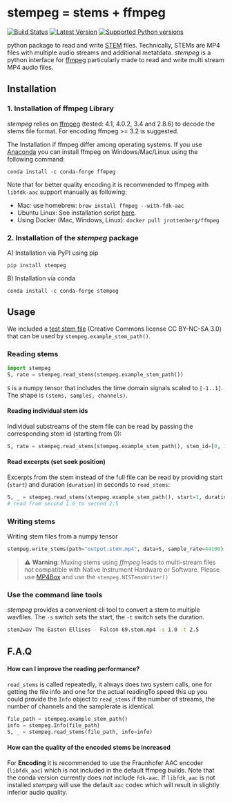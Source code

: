 # stempeg = stems + ffmpeg

[![Build Status](https://travis-ci.org/faroit/stempeg.svg?branch=master)](https://travis-ci.org/faroit/stempeg)
[![Latest Version](https://img.shields.io/pypi/v/stempeg.svg)](https://pypi.python.org/pypi/stempeg)
[![Supported Python versions](https://img.shields.io/pypi/pyversions/stempeg.svg)](https://pypi.python.org/pypi/stempeg)

python package to read and write [STEM](https://www.native-instruments.com/en/specials/stems/) files.
Technically, STEMs are MP4 files with multiple audio streams and additional metatdata. _stempeg_ is a python interface for [ffmpeg](https://www.ffmpeg.org/) particularly made to read and write multi stream MP4 audio files. 

## Installation

### 1. Installation of ffmpeg Library

_stempeg_ relies on [ffmpeg](https://www.ffmpeg.org/) (tested: 4.1, 4.0.2, 3.4 and 2.8.6) to decode the stems file format. For
encoding ffmpeg >= 3.2 is suggested.

The Installation if ffmpeg differ among operating systems. If you use [Anaconda](https://anaconda.org/anaconda/python) you can install ffmpeg on Windows/Mac/Linux using the following command:

```
conda install -c conda-forge ffmpeg
```

Note that for better quality encoding it is recommended to ffmpeg with `libfdk-aac` support manually as following:

* Mac: use homebrew: `brew install ffmpeg --with-fdk-aac`
* Ubuntu Linux: See installation script [here](https://gist.github.com/rafaelbiriba/7f2d7c6f6c3d6ae2a5cb).
* Using Docker (Mac, Windows, Linux): `docker pull jrottenberg/ffmpeg`

### 2. Installation of the _stempeg_ package

A) Installation via PyPI using pip

```
pip install stempeg
```

B) Installation via conda

```
conda install -c conda-forge stempeg
```

## Usage

We included a [test stem file](https://www.heise.de/ct/artikel/c-t-Remix-Wettbewerb-The-Easton-Ellises-2542427.html) (Creative Commons license CC BY-NC-SA 3.0) that can be used by `stempeg.example_stem_path()`.

### Reading stems

```python
import stempeg
S, rate = stempeg.read_stems(stempeg.example_stem_path())
```

`S` is a numpy tensor that includes the time domain signals scaled to `[-1..1]`. The shape is `(stems, samples, channels)`.

#### Reading individual stem ids

Individual substreams of the stem file can be read by passing the corresponding stem id (starting from 0):

```python
S, rate = stempeg.read_stems(stempeg.example_stem_path(), stem_id=[0, 1])
```

#### Read excerpts (set seek position)

Excerpts from the stem instead of the full file can be read by providing start (`start`) and duration (`duration`) in seconds to `read_stems`:

```python
S, _ = stempeg.read_stems(stempeg.example_stem_path(), start=1, duration=1.5)
# read from second 1.0 to second 2.5
```

### Writing stems

Writing stem files from a numpy tensor

```python
stempeg.write_stems(path="output.stem.mp4", data=S, sample_rate=44100)
```

> :warning: __Warning__: Muxing stems using _ffmpeg_ leads to multi-stream files not compatible with Native Instrument Hardware or Software. Please use [MP4Box](https://github.com/gpac/gpac) and use the `stempeg.NISTemsWriter()`

### Use the command line tools

_stempeg_ provides a convenient cli tool to convert a stem to multiple wavfiles. The `-s` switch sets the start, the `-t` switch sets the duration.

```bash
stem2wav The Easton Ellises - Falcon 69.stem.mp4 -s 1.0 -t 2.5
```

## F.A.Q

#### How can I improve the reading performance?

`read_stems` is called repeatedly, it always does two system calls, one for getting the file info and one for the actual readingTo speed this up you could provide the `Info` object to `read_stems` if the number of streams, the number of channels and the samplerate is identical.

```python
file_path = stempeg.example_stem_path()
info = stempeg.Info(file_path)
S, _ = stempeg.read_stems(file_path, info=info)
```

#### How can the quality of the encoded stems be increased

For __Encoding__ it is recommended to use the Fraunhofer AAC encoder (`libfdk_aac`) which is not included in the default ffmpeg builds. Note that the conda version currently does _not_ include `fdk-aac`. If `libfdk_aac` is not installed _stempeg_ will use the default `aac` codec which will result in slightly inferior audio quality.
